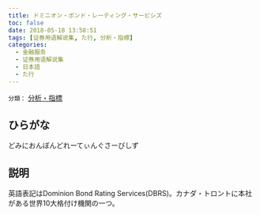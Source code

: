 ```yaml
---
title: ドミニオン・ボンド・レーティング・サービシズ
toc: false
date: 2018-05-18 13:58:51
tags: [证券用语解说集, た行, 分析・指標]
categories:
  - 金融服务
  - 证券用语解说集
  - 日本語
  - た行
---
```


`分類：` [分析・指標](/tags/分析・指標/)

## ひらがな

どみにおんぼんどれーてぃんぐさーびしず

## 説明

英語表記はDominion Bond Rating Services(DBRS)。カナダ・トロントに本社がある世界10大格付け機関の一つ。

